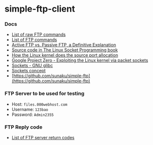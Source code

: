 # simple-ftp-client

### Docs

* [List of raw FTP commands](http://www.nsftools.com/tips/RawFTP.htm)
* [List of FTP commands](https://en.wikipedia.org/wiki/List_of_FTP_commands)
* [Active FTP vs. Passive FTP, a Definitive Explanation](http://www.slacksite.com/other/ftp.html)
* [Source code in The Linux Socket Programming book](http://www.cs.utah.edu/~swalton/listings/sockets/programs/)
* [How the Linux kernel does the source port allocation](https://idea.popcount.org/2014-04-03-bind-before-connect/)
* [Google Project Zero - Exploiting the Linux kernel via packet sockets](https://googleprojectzero.blogspot.com/2017/05/exploiting-linux-kernel-via-packet.html)
* [Sockets - GNU glibc](https://goo.gl/CHGRIu)
* [Sockets concept](https://www.gnu.org/software/libc/manual/html_node/Socket-Concepts.html#Socket-Concepts)
* [https://github.com/sunaku/simple-ftp](https://github.com/sunaku/simple-ftp)
### FTP Server to be used for testing

* Host: <code>files.000webhost.com</code>
* Username: <code>123bao</code>
* Password: <code>Admin2355</code>

### FTP Reply code

* [List of FTP server return codes](https://en.wikipedia.org/wiki/List_of_FTP_server_return_codes)
